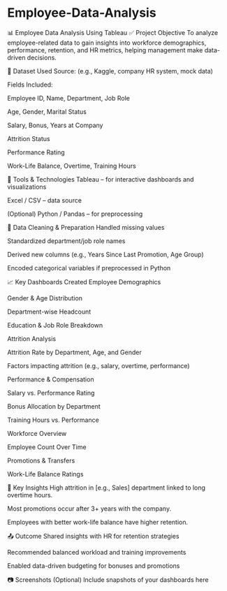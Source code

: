 # Employee-Data-Analysis
📊 Employee Data Analysis Using Tableau
✅ Project Objective
To analyze employee-related data to gain insights into workforce demographics, performance, retention, and HR metrics, helping management make data-driven decisions.

📁 Dataset Used
Source: (e.g., Kaggle, company HR system, mock data)

Fields Included:

Employee ID, Name, Department, Job Role

Age, Gender, Marital Status

Salary, Bonus, Years at Company

Attrition Status

Performance Rating

Work-Life Balance, Overtime, Training Hours

🔧 Tools & Technologies
Tableau – for interactive dashboards and visualizations

Excel / CSV – data source

(Optional) Python / Pandas – for preprocessing

🧹 Data Cleaning & Preparation
Handled missing values

Standardized department/job role names

Derived new columns (e.g., Years Since Last Promotion, Age Group)

Encoded categorical variables if preprocessed in Python

📈 Key Dashboards Created
Employee Demographics

Gender & Age Distribution

Department-wise Headcount

Education & Job Role Breakdown

Attrition Analysis

Attrition Rate by Department, Age, and Gender

Factors impacting attrition (e.g., salary, overtime, performance)

Performance & Compensation

Salary vs. Performance Rating

Bonus Allocation by Department

Training Hours vs. Performance

Workforce Overview

Employee Count Over Time

Promotions & Transfers

Work-Life Balance Ratings

📌 Key Insights
High attrition in [e.g., Sales] department linked to long overtime hours.

Most promotions occur after 3+ years with the company.

Employees with better work-life balance have higher retention.

📤 Outcome
Shared insights with HR for retention strategies

Recommended balanced workload and training improvements

Enabled data-driven budgeting for bonuses and promotions

📷 Screenshots (Optional)
Include snapshots of your dashboards here










